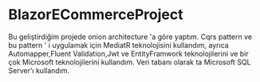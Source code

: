 # BlazorECommerceProject
Bu geliştirdiğim projede onion architecture 'a göre yaptım. Cqrs pattern ve bu pattern ' i uygulamak için MediatR teknolojisini kullandım, ayrıca Automapper,Fluent Validation,Jwt ve EntityFramwork teknolojilerini ve bir çok Microsoft teknolojilerini kullandım.
Veri tabanı olarak ta Microsoft SQL Server'ı kullandım.
